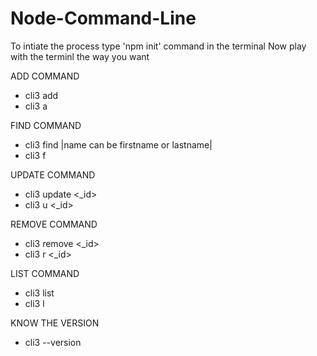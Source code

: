 # Node-Command-Line
To intiate the process type 'npm init' command in the terminal
Now play with the terminl the way you want

ADD COMMAND
- cli3 add
- cli3 a

FIND COMMAND
- cli3 find <name>  |name can be firstname or lastname|
- cli3 f <name> 
  
UPDATE COMMAND
- cli3 update <_id>
- cli3 u <_id>
  
REMOVE COMMAND
- cli3 remove <_id>
- cli3 r <_id>
  
LIST COMMAND
- cli3 list
- cli3 l
  
KNOW THE VERSION
- cli3 --version
